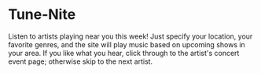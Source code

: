 # Tune-Nite

Listen to artists playing near you this week! Just specify your location, your favorite genres, and the site will play music based on upcoming shows in your area. If you like what you hear, click through to the artist's concert event page; otherwise skip to the next artist. 
